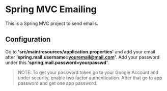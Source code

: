 # Spring MVC Emailing

This is a Spring MVC project to send emails.

## Configuration 

Go to **'src/main/resources/application.properties'**  and add your email after **'spring.mail.username=youremail@mail.com'**. Add your password under this **'spring.mail.password=yourpasswd'**. 
>NOTE: To get your password token go to your Google Account and under security, enable two factor authentication. After that go to app password and get one app password. 

